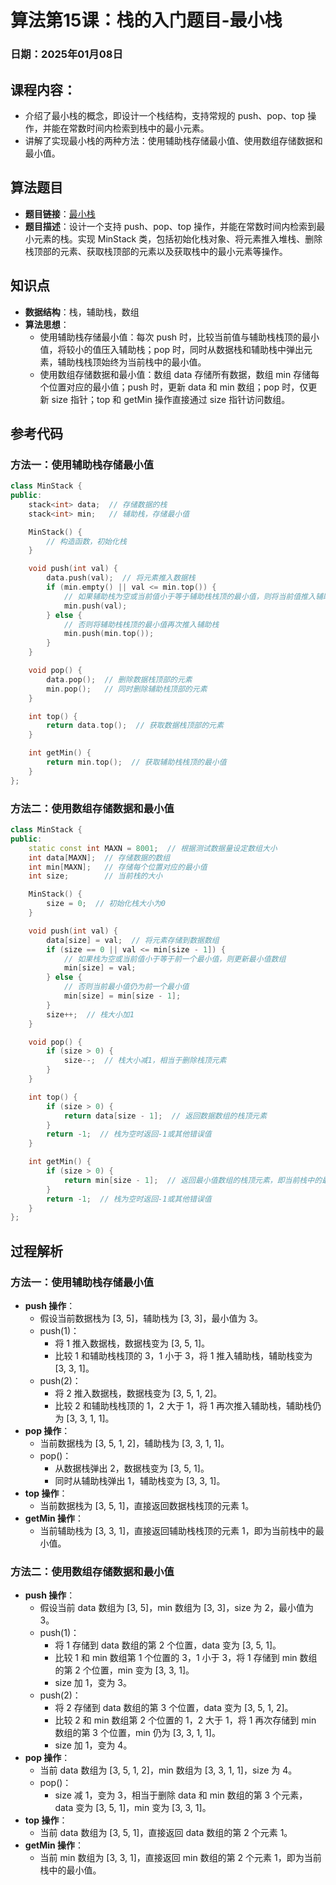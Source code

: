 # 算法第15课：栈的入门题目-最小栈

### 日期：2025年01月08日

## 课程内容：
- 介绍了最小栈的概念，即设计一个栈结构，支持常规的 push、pop、top 操作，并能在常数时间内检索到栈中的最小元素。
- 讲解了实现最小栈的两种方法：使用辅助栈存储最小值、使用数组存储数据和最小值。

## 算法题目
- **题目链接**：[最小栈](https://leetcode.cn/problems/min-stack/)
- **题目描述**：设计一个支持 push、pop、top 操作，并能在常数时间内检索到最小元素的栈。实现 MinStack 类，包括初始化栈对象、将元素推入堆栈、删除栈顶部的元素、获取栈顶部的元素以及获取栈中的最小元素等操作。

## 知识点
- **数据结构**：栈，辅助栈，数组
- **算法思想**：
  - 使用辅助栈存储最小值：每次 push 时，比较当前值与辅助栈栈顶的最小值，将较小的值压入辅助栈；pop 时，同时从数据栈和辅助栈中弹出元素，辅助栈栈顶始终为当前栈中的最小值。
  - 使用数组存储数据和最小值：数组 data 存储所有数据，数组 min 存储每个位置对应的最小值；push 时，更新 data 和 min 数组；pop 时，仅更新 size 指针；top 和 getMin 操作直接通过 size 指针访问数组。

## 参考代码
### 方法一：使用辅助栈存储最小值
```cpp
class MinStack {
public:
    stack<int> data;  // 存储数据的栈
    stack<int> min;   // 辅助栈，存储最小值

    MinStack() {
        // 构造函数，初始化栈
    }

    void push(int val) {
        data.push(val);  // 将元素推入数据栈
        if (min.empty() || val <= min.top()) {
            // 如果辅助栈为空或当前值小于等于辅助栈栈顶的最小值，则将当前值推入辅助栈
            min.push(val);
        } else {
            // 否则将辅助栈栈顶的最小值再次推入辅助栈
            min.push(min.top());
        }
    }

    void pop() {
        data.pop();  // 删除数据栈顶部的元素
        min.pop();   // 同时删除辅助栈顶部的元素
    }

    int top() {
        return data.top();  // 获取数据栈顶部的元素
    }

    int getMin() {
        return min.top();  // 获取辅助栈栈顶的最小值
    }
};
```

### 方法二：使用数组存储数据和最小值
```cpp
class MinStack {
public:
    static const int MAXN = 8001;  // 根据测试数据量设定数组大小
    int data[MAXN];  // 存储数据的数组
    int min[MAXN];   // 存储每个位置对应的最小值
    int size;        // 当前栈的大小

    MinStack() {
        size = 0;  // 初始化栈大小为0
    }

    void push(int val) {
        data[size] = val;  // 将元素存储到数据数组
        if (size == 0 || val <= min[size - 1]) {
            // 如果栈为空或当前值小于等于前一个最小值，则更新最小值数组
            min[size] = val;
        } else {
            // 否则当前最小值仍为前一个最小值
            min[size] = min[size - 1];
        }
        size++;  // 栈大小加1
    }

    void pop() {
        if (size > 0) {
            size--;  // 栈大小减1，相当于删除栈顶元素
        }
    }

    int top() {
        if (size > 0) {
            return data[size - 1];  // 返回数据数组的栈顶元素
        }
        return -1;  // 栈为空时返回-1或其他错误值
    }

    int getMin() {
        if (size > 0) {
            return min[size - 1];  // 返回最小值数组的栈顶元素，即当前栈中的最小值
        }
        return -1;  // 栈为空时返回-1或其他错误值
    }
};
```

## 过程解析
### 方法一：使用辅助栈存储最小值
- **push 操作**：
  - 假设当前数据栈为 [3, 5]，辅助栈为 [3, 3]，最小值为 3。
  - push(1)：
    - 将 1 推入数据栈，数据栈变为 [3, 5, 1]。
    - 比较 1 和辅助栈栈顶的 3，1 小于 3，将 1 推入辅助栈，辅助栈变为 [3, 3, 1]。
  - push(2)：
    - 将 2 推入数据栈，数据栈变为 [3, 5, 1, 2]。
    - 比较 2 和辅助栈栈顶的 1，2 大于 1，将 1 再次推入辅助栈，辅助栈仍为 [3, 3, 1, 1]。
- **pop 操作**：
  - 当前数据栈为 [3, 5, 1, 2]，辅助栈为 [3, 3, 1, 1]。
  - pop()：
    - 从数据栈弹出 2，数据栈变为 [3, 5, 1]。
    - 同时从辅助栈弹出 1，辅助栈变为 [3, 3, 1]。
- **top 操作**：
  - 当前数据栈为 [3, 5, 1]，直接返回数据栈栈顶的元素 1。
- **getMin 操作**：
  - 当前辅助栈为 [3, 3, 1]，直接返回辅助栈栈顶的元素 1，即为当前栈中的最小值。

### 方法二：使用数组存储数据和最小值
- **push 操作**：
  - 假设当前 data 数组为 [3, 5]，min 数组为 [3, 3]，size 为 2，最小值为 3。
  - push(1)：
    - 将 1 存储到 data 数组的第 2 个位置，data 变为 [3, 5, 1]。
    - 比较 1 和 min 数组第 1 个位置的 3，1 小于 3，将 1 存储到 min 数组的第 2 个位置，min 变为 [3, 3, 1]。
    - size 加 1，变为 3。
  - push(2)：
    - 将 2 存储到 data 数组的第 3 个位置，data 变为 [3, 5, 1, 2]。
    - 比较 2 和 min 数组第 2 个位置的 1，2 大于 1，将 1 再次存储到 min 数组的第 3 个位置，min 仍为 [3, 3, 1, 1]。
    - size 加 1，变为 4。
- **pop 操作**：
  - 当前 data 数组为 [3, 5, 1, 2]，min 数组为 [3, 3, 1, 1]，size 为 4。
  - pop()：
    - size 减 1，变为 3，相当于删除 data 和 min 数组的第 3 个元素，data 变为 [3, 5, 1]，min 变为 [3, 3, 1]。
- **top 操作**：
  - 当前 data 数组为 [3, 5, 1]，直接返回 data 数组的第 2 个元素 1。
- **getMin 操作**：
  - 当前 min 数组为 [3, 3, 1]，直接返回 min 数组的第 2 个元素 1，即为当前栈中的最小值。